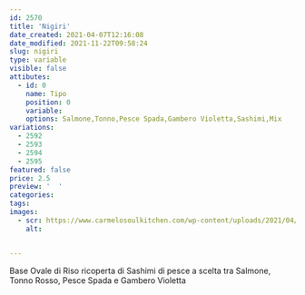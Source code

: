 ```yaml
---
id: 2570
title: 'Nigiri'
date_created: 2021-04-07T12:16:08
date_modified: 2021-11-22T09:58:24
slug: nigiri
type: variable
visible: false
attibutes: 
  - id: 0
    name: Tipo
    position: 0
    variable: 
    options: Salmone,Tonno,Pesce Spada,Gambero Violetta,Sashimi,Mix
variations:
  - 2592
  - 2593
  - 2594
  - 2595
featured: false
price: 2.5
preview: '  '
categories: 
tags: 
images: 
  - scr: https://www.carmelosoulkitchen.com/wp-content/uploads/2021/04/Nigiri.png
    alt: 


---
```


<p>Base Ovale di Riso ricoperta di Sashimi di pesce a scelta tra Salmone, Tonno Rosso, Pesce Spada e Gambero Violetta</p>

